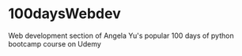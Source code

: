 # 100daysWebdev
Web development section of Angela Yu's popular 100 days of python bootcamp course on Udemy
